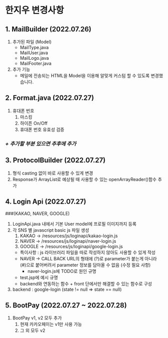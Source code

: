 # 한지우 변경사항

## 1. MailBuilder (2022.07.26)

1. 추가된 파일 (Model)
    - MailType.java
    - MailUser.java
    - MailLogo.java
    - MailFooter.java
2. 추가 기능
    - 메일에 전송되는 HTML을 Model을 이용해 알맞게 커스텀 할 수 있도록 변경했습니다.

## 2. Format.java (2022.07.27)

1. 휴대폰 번호
    1. 마스킹
    2. 하이픈 On/Off
    3. 휴대폰 번호 유효성 검증

### **_+ 추가할 부분 있으면 추후에 추가_**

## 3. ProtocolBuilder (2022.07.27)

1. 형식 casting 없이 바로 사용할 수 있게 변경
2. Response가 ArrayList로 예상될 때 사용할 수 있는 openArrayReader()함수 추가

## 4. Login Api (2022.07.27)
###(KAKAO, NAVER, GOOGLE) 

1. LoginApi.java 내에서 기본 User model에 프로필 이미지까지 등록
2. 각 SNS 별 javascript basic js 파일 생성 
   1. KAKAO -> /resources/js/loginapi/kakao-login.js
   2. NAVER -> /resources/js/loginapi/naver-login.js
   3. GOOGLE -> /resources/js/loginapi/google-login.js
   - 특이사항 : js 라이브러리 파일을 따로 작성하지 않아도 사용할 수 있게 작성
   - NAVER -> CALL BACK URL의 형태에 (?)로 parameter가 붙는게 아니라 (#)으로 붙어버려서 parameter 정보를 담아올 수 없음 (수정 필요 사항)
     - naver-login.js에 TODO로 원인 규명
   - test.jsp에 예시 규명
   - backend와 연동하는 함수 + front 단에서만 해결할 수 있는 함수로 구성
3. backend : google-login (state != null => state == null) 

## 5. BootPay (2022.07.27 ~ 2022.07.28)

1. BootPay v1, v2 모두 추가
   1. 현재 카카오페이는 v1만 사용 가능
   2. 그 외 모두 v2
